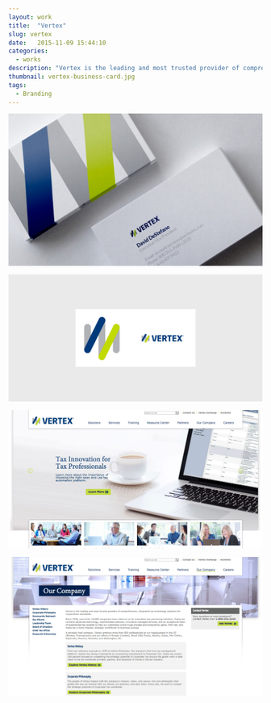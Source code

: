 ```yaml
---
layout: work
title:  "Vertex"
slug: vertex
date:   2015-11-09 15:44:10
categories:
  - works
description: "Vertex is the leading and most trusted provider of comprehensive, integrated tax technology solutions for corporations worldwide. Vertex needed a new logo to better portray this. While keeping some similarities to the current brand, it’s look went through refinements including a new logo, typeface, and vibe."
thumbnail: vertex-business-card.jpg
tags:
  - Branding
---
```


![vertex tax solutions business card](/img/work/vertex/vertex-business-card.jpg)

![vertex tax solutions logo](/img/work/vertex/vertex-logo3.jpg)

![vertex tax solutions website](/img/work/vertex/vertex-web.jpg)

![vertex tax solutions website](/img/work/vertex/vertex-web2.jpg)

